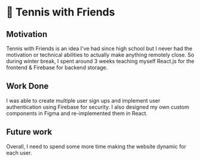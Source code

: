 # 🎾 Tennis with Friends
## Motivation
Tennis with Friends is an idea I've had since high school but I never had the motivation or technical abilities to actually make anything remotely close. So during winter break, I spent around 3 weeks teaching myself React.js for the frontend & Firebase for backend storage. 

## Work Done
I was able to create multiple user sign ups and implement user authentication using Firebase for security. I also designed my own custom components in Figma and re-implemented them in React. 

## Future work 
Overall, I need to spend some more time making the website dynamic for each user. 
